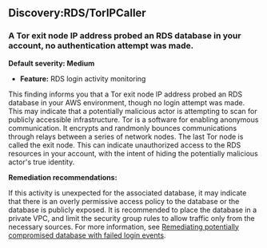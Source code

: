 

Discovery:RDS/TorIPCaller
-------------------------

### A Tor exit node IP address probed an RDS database in your account, no authentication attempt was made.

**Default severity: Medium**

* **Feature:** RDS login activity monitoring

This finding informs you that a Tor exit node IP address probed an RDS database in your AWS environment, though no login attempt was made. This may indicate that a potentially malicious actor is attempting to scan for publicly accessible infrastructure. Tor is a software for enabling anonymous communication. It encrypts and randmonly bounces communications through relays between a series of network nodes. The last Tor node is called the exit node. This can indicate unauthorized access to the RDS resources in your account, with the intent of hiding the potentially malicious actor's true identity.

**Remediation recommendations:**

If this activity is unexpected for the associated database, it may indicate that there is an overly permissive access policy to the database or the database is publicly exposed. It is recommended to place the database in a private VPC, and limit the security group rules to allow traffic only from the necessary sources. For more information, see [Remediating potentially compromised database with failed login events](https://docs.aws.amazon.com/guardduty/latest/ug/guardduty-remediate-compromised-database-rds.html#gd-compromised-db-failed-attempt).


